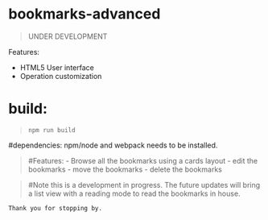 # bookmarks-advanced
> UNDER DEVELOPMENT

Features:
- HTML5 User interface
- Operation customization


# build:
> `npm run build`

#dependencies:
 npm/node and webpack needs to be installed.



 >#Features:
    - Browse all the bookmarks using a cards layout
    - edit the bookmarks
    - move the bookmarks
    - delete the bookmarks

> #Note
    this is a development in progress. The future updates will bring a list view with a reading mode to read the bookmarks in house.


    
    Thank you for stopping by.

